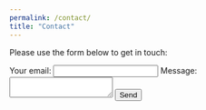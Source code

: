 ```yaml
---
permalink: /contact/
title: "Contact"
---
```


Please use the form below to get in touch: 

<form
  action="https://formspree.io/f/mgvozdnp"
  method="POST"
>
  <label>
    Your email:
    <input type="email" name="email">
  </label>
  <label>
    Message:
    <textarea name="message"></textarea>
  </label>
  <!-- your other form fields go here -->
  <button type="submit">Send</button>
</form>